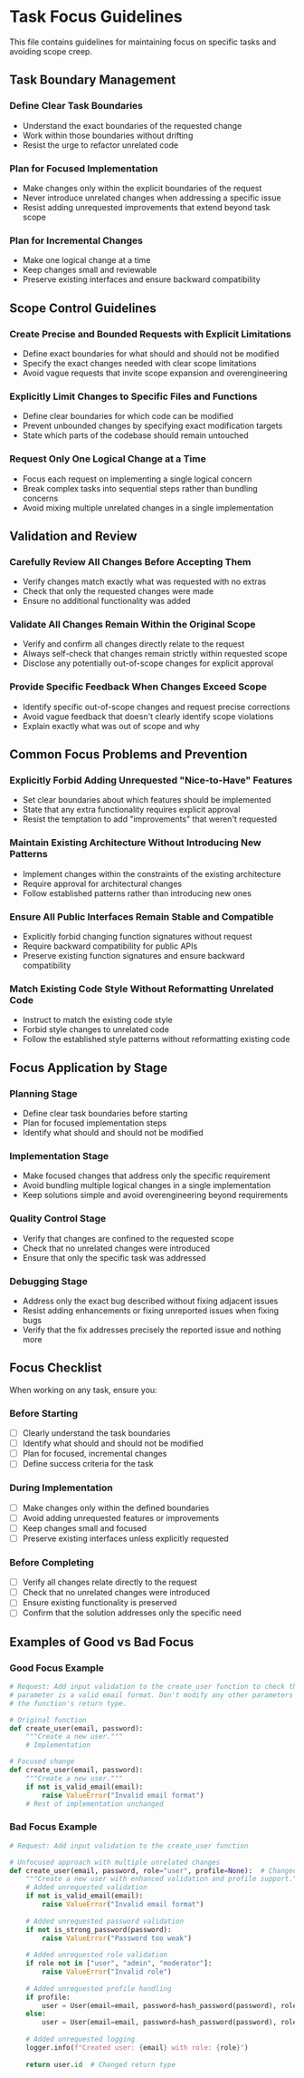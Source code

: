 # Task Focus Guidelines

This file contains guidelines for maintaining focus on specific tasks and avoiding scope creep.

## Task Boundary Management

### Define Clear Task Boundaries
- Understand the exact boundaries of the requested change
- Work within those boundaries without drifting
- Resist the urge to refactor unrelated code

### Plan for Focused Implementation
- Make changes only within the explicit boundaries of the request
- Never introduce unrelated changes when addressing a specific issue
- Resist adding unrequested improvements that extend beyond task scope

### Plan for Incremental Changes
- Make one logical change at a time
- Keep changes small and reviewable
- Preserve existing interfaces and ensure backward compatibility

## Scope Control Guidelines

### Create Precise and Bounded Requests with Explicit Limitations
- Define exact boundaries for what should and should not be modified
- Specify the exact changes needed with clear scope limitations
- Avoid vague requests that invite scope expansion and overengineering

### Explicitly Limit Changes to Specific Files and Functions
- Define clear boundaries for which code can be modified
- Prevent unbounded changes by specifying exact modification targets
- State which parts of the codebase should remain untouched

### Request Only One Logical Change at a Time
- Focus each request on implementing a single logical concern
- Break complex tasks into sequential steps rather than bundling concerns
- Avoid mixing multiple unrelated changes in a single implementation

## Validation and Review

### Carefully Review All Changes Before Accepting Them
- Verify changes match exactly what was requested with no extras
- Check that only the requested changes were made
- Ensure no additional functionality was added

### Validate All Changes Remain Within the Original Scope
- Verify and confirm all changes directly relate to the request
- Always self-check that changes remain strictly within requested scope
- Disclose any potentially out-of-scope changes for explicit approval

### Provide Specific Feedback When Changes Exceed Scope
- Identify specific out-of-scope changes and request precise corrections
- Avoid vague feedback that doesn't clearly identify scope violations
- Explain exactly what was out of scope and why

## Common Focus Problems and Prevention

### Explicitly Forbid Adding Unrequested "Nice-to-Have" Features
- Set clear boundaries about which features should be implemented
- State that any extra functionality requires explicit approval
- Resist the temptation to add "improvements" that weren't requested

### Maintain Existing Architecture Without Introducing New Patterns
- Implement changes within the constraints of the existing architecture
- Require approval for architectural changes
- Follow established patterns rather than introducing new ones

### Ensure All Public Interfaces Remain Stable and Compatible
- Explicitly forbid changing function signatures without request
- Require backward compatibility for public APIs
- Preserve existing function signatures and ensure backward compatibility

### Match Existing Code Style Without Reformatting Unrelated Code
- Instruct to match the existing code style
- Forbid style changes to unrelated code
- Follow the established style patterns without reformatting existing code

## Focus Application by Stage

### Planning Stage
- Define clear task boundaries before starting
- Plan for focused implementation steps
- Identify what should and should not be modified

### Implementation Stage
- Make focused changes that address only the specific requirement
- Avoid bundling multiple logical changes in a single implementation
- Keep solutions simple and avoid overengineering beyond requirements

### Quality Control Stage
- Verify that changes are confined to the requested scope
- Check that no unrelated changes were introduced
- Ensure that only the specific task was addressed

### Debugging Stage
- Address only the exact bug described without fixing adjacent issues
- Resist adding enhancements or fixing unreported issues when fixing bugs
- Verify that the fix addresses precisely the reported issue and nothing more

## Focus Checklist

When working on any task, ensure you:

### Before Starting
- [ ] Clearly understand the task boundaries
- [ ] Identify what should and should not be modified
- [ ] Plan for focused, incremental changes
- [ ] Define success criteria for the task

### During Implementation
- [ ] Make changes only within the defined boundaries
- [ ] Avoid adding unrequested features or improvements
- [ ] Keep changes small and focused
- [ ] Preserve existing interfaces unless explicitly requested

### Before Completing
- [ ] Verify all changes relate directly to the request
- [ ] Check that no unrelated changes were introduced
- [ ] Ensure existing functionality is preserved
- [ ] Confirm that the solution addresses only the specific need

## Examples of Good vs Bad Focus

### Good Focus Example
```python
# Request: Add input validation to the create_user function to check that the email 
# parameter is a valid email format. Don't modify any other parameters or 
# the function's return type.

# Original function
def create_user(email, password):
    """Create a new user."""
    # Implementation

# Focused change
def create_user(email, password):
    """Create a new user."""
    if not is_valid_email(email):
        raise ValueError("Invalid email format")
    # Rest of implementation unchanged
```

### Bad Focus Example
```python
# Request: Add input validation to the create_user function

# Unfocused approach with multiple unrelated changes
def create_user(email, password, role="user", profile=None):  # Changed signature
    """Create a new user with enhanced validation and profile support."""  # Changed docstring
    # Added unrequested validation
    if not is_valid_email(email):
        raise ValueError("Invalid email format")
    
    # Added unrequested password validation
    if not is_strong_password(password):
        raise ValueError("Password too weak")
    
    # Added unrequested role validation
    if role not in ["user", "admin", "moderator"]:
        raise ValueError("Invalid role")
    
    # Added unrequested profile handling
    if profile:
        user = User(email=email, password=hash_password(password), role=role, profile=profile)
    else:
        user = User(email=email, password=hash_password(password), role=role)
    
    # Added unrequested logging
    logger.info(f"Created user: {email} with role: {role}")
    
    return user.id  # Changed return type
``` 